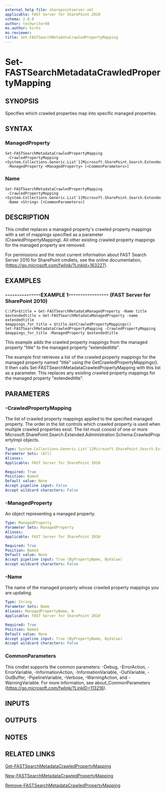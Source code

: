 ```yaml
---
external help file: sharepointserver.xml
applicable: FAST Server for SharePoint 2010
schema: 2.0.0
author: techwriter40
ms.author: kirks
ms.reviewer:
title: Set-FASTSearchMetadataCrawledPropertyMapping
---
```


# Set-FASTSearchMetadataCrawledPropertyMapping

## SYNOPSIS
Specifies which crawled properties map into specific managed properties.

## SYNTAX

### ManagedProperty
```
Set-FASTSearchMetadataCrawledPropertyMapping
 -CrawledPropertyMapping <System.Collections.Generic.List`1[Microsoft.SharePoint.Search.Extended.Administration.Schema.CrawledProperty]>
 -ManagedProperty <ManagedProperty> [<CommonParameters>]
```

### Name
```
Set-FASTSearchMetadataCrawledPropertyMapping
 -CrawledPropertyMapping <System.Collections.Generic.List`1[Microsoft.SharePoint.Search.Extended.Administration.Schema.CrawledProperty]>
 -Name <String> [<CommonParameters>]
```

## DESCRIPTION
This cmdlet replaces a managed property's crawled property mappings with a set of mappings specified as a parameter (CrawledPropertyMapping).
All other existing crawled property mappings for the managed property are removed.

For permissions and the most current information about FAST Search Server 2010 for SharePoint cmdlets, see the online documentation, (https://go.microsoft.com/fwlink/?LinkId=163227).

## EXAMPLES

### ---------------EXAMPLE 1----------------- (FAST Server for SharePoint 2010)
```
C:\PS>$title = Get-FASTSearchMetadataManagedProperty -Name title
$extendedtitle = Get-FASTSearchMetadataManagedProperty -name extendedtitle
$mappings_for_title = $title.GetCrawledPropertyMappings()
Set-FASTSearchMetadataCrawledPropertyMapping -CrawledPropertyMapping $mappings_for_title -ManagedProperty $extendedtitle
```

This example adds the crawled property mappings from the managed property "title" to the managed property "extendedtitle".

The example first retrieves a list of the crawled property mappings for the managed property named "title" using the GetCrawledPropertyMappings().
It then calls Set-FASTSearchMetadataCrawledPropertyMapping with this list as a parameter.
This replaces any existing crawled property mappings for the managed property "extendedtitle".

## PARAMETERS

### -CrawledPropertyMapping
The list of crawled property mappings applied to the specified managed property.
The order in the list controls which crawled property is used when multiple crawled properties exist.
The list must consist of one or more Microsoft.SharePoint.Search.Extended.Administration.Schema.CrawledPropertyImpl objects.

```yaml
Type: System.Collections.Generic.List`1[Microsoft.SharePoint.Search.Extended.Administration.Schema.CrawledProperty]
Parameter Sets: (All)
Aliases: 
Applicable: FAST Server for SharePoint 2010

Required: True
Position: Named
Default value: None
Accept pipeline input: False
Accept wildcard characters: False
```

### -ManagedProperty
An object representing a managed property.

```yaml
Type: ManagedProperty
Parameter Sets: ManagedProperty
Aliases: 
Applicable: FAST Server for SharePoint 2010

Required: True
Position: Named
Default value: None
Accept pipeline input: True (ByPropertyName, ByValue)
Accept wildcard characters: False
```

### -Name
The name of the managed property whose crawled property mappings you are updating.

```yaml
Type: String
Parameter Sets: Name
Aliases: ManagedPropertyName, N
Applicable: FAST Server for SharePoint 2010

Required: True
Position: Named
Default value: None
Accept pipeline input: True (ByPropertyName, ByValue)
Accept wildcard characters: False
```

### CommonParameters
This cmdlet supports the common parameters: -Debug, -ErrorAction, -ErrorVariable, -InformationAction, -InformationVariable, -OutVariable, -OutBuffer, -PipelineVariable, -Verbose, -WarningAction, and -WarningVariable. For more information, see about_CommonParameters (https://go.microsoft.com/fwlink/?LinkID=113216).

## INPUTS

## OUTPUTS

## NOTES

## RELATED LINKS

[Get-FASTSearchMetadataCrawledPropertyMapping](Get-FASTSearchMetadataCrawledPropertyMapping.md)

[New-FASTSearchMetadataCrawledPropertyMapping](New-FASTSearchMetadataCrawledPropertyMapping.md)

[Remove-FASTSearchMetadataCrawledPropertyMapping](Remove-FASTSearchMetadataCrawledPropertyMapping.md)

